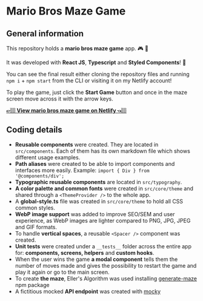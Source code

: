 # Mario Bros Maze Game

## General information

This repository holds a **mario bros maze game** app. 🎮 👾

It was developed with **React JS**, **Typescript** and **Styled Components**! 🚀

You can see the final result either cloning the repository files and running `npm i` + `npm start` from the CLI or visiting it on my Netlify account!

To play the game, just click the **Start Game** button and once in the maze screen move across it with the arrow keys.

**[👉🏼 View mario bros maze game on Netlify 👈🏼](https://mario-bros-maze-game-fvalles.netlify.app/)**

## Coding details

- **Reusable components** were created. They are located in `src/components`. Each of them has its own markdown file which shows different usage examples.
- **Path aliases** were created to be able to import components and interfaces more easily. Example: `import { Div } from '@components/div'; `
- **Typographic reusable components** are located in `src/typography`.
- **A color palette and common fonts** were created in `src/core/theme` and shared through a `<ThemeProvider />` to the whole app.
- A **global-style.ts** file was created in `src/core/theme` to hold all CSS common styles.
- **WebP image support** was added to improve SEO/SEM and user experience, as WebP images are lighter compared to PNG, JPG, JPEG and GIF formats.
- To handle **vertical spaces**, a reusable `<Spacer />` component was created.
- **Unit tests** were created under a `__tests__` folder across the entire app for: **components, screens, helpers** and **custom hooks**.
- When the user wins the game **a modal component** tells them the number of moves made and gives the possibility to restart the game and play it again or go to the main screen.
- To create **the maze**, Eller's Algorithm was used installing [generate-maze](https://www.npmjs.com/package/generate-maze) npm package
- A fictitious mocked **API endpoint** was created with [mocky](https://designer.mocky.io/)
